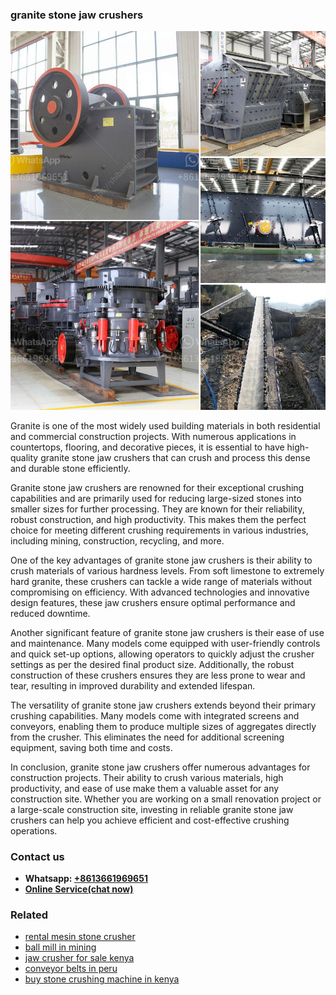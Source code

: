 <h3>granite stone jaw crushers</h3><img src='1708589551.jpg' alt=''><p>Granite is one of the most widely used building materials in both residential and commercial construction projects. With numerous applications in countertops, flooring, and decorative pieces, it is essential to have high-quality granite stone jaw crushers that can crush and process this dense and durable stone efficiently.</p><p>Granite stone jaw crushers are renowned for their exceptional crushing capabilities and are primarily used for reducing large-sized stones into smaller sizes for further processing. They are known for their reliability, robust construction, and high productivity. This makes them the perfect choice for meeting different crushing requirements in various industries, including mining, construction, recycling, and more.</p><p>One of the key advantages of granite stone jaw crushers is their ability to crush materials of various hardness levels. From soft limestone to extremely hard granite, these crushers can tackle a wide range of materials without compromising on efficiency. With advanced technologies and innovative design features, these jaw crushers ensure optimal performance and reduced downtime.</p><p>Another significant feature of granite stone jaw crushers is their ease of use and maintenance. Many models come equipped with user-friendly controls and quick set-up options, allowing operators to quickly adjust the crusher settings as per the desired final product size. Additionally, the robust construction of these crushers ensures they are less prone to wear and tear, resulting in improved durability and extended lifespan.</p><p>The versatility of granite stone jaw crushers extends beyond their primary crushing capabilities. Many models come with integrated screens and conveyors, enabling them to produce multiple sizes of aggregates directly from the crusher. This eliminates the need for additional screening equipment, saving both time and costs.</p><p>In conclusion, granite stone jaw crushers offer numerous advantages for construction projects. Their ability to crush various materials, high productivity, and ease of use make them a valuable asset for any construction site. Whether you are working on a small renovation project or a large-scale construction site, investing in reliable granite stone jaw crushers can help you achieve efficient and cost-effective crushing operations.</p><h3>Contact us</h3><ul><li><strong>Whatsapp:&nbsp;<a href="https://wa.me/8613661969651">+8613661969651</a></strong></li><li><a href="https://swt.shibang-china.com/?git&amp;zhl&amp;granite stone jaw crushers"><strong>Online Service(chat now)</strong></a></li></ul><h3>Related</h3><ul><li><a href='rental mesin stone crusher.md'>rental mesin stone crusher</a></li><li><a href='ball mill in mining.md'>ball mill in mining</a></li><li><a href='jaw crusher for sale kenya.md'>jaw crusher for sale kenya</a></li><li><a href='conveyor belts in peru.md'>conveyor belts in peru</a></li><li><a href='buy stone crushing machine in kenya.md'>buy stone crushing machine in kenya</a></li></ul>